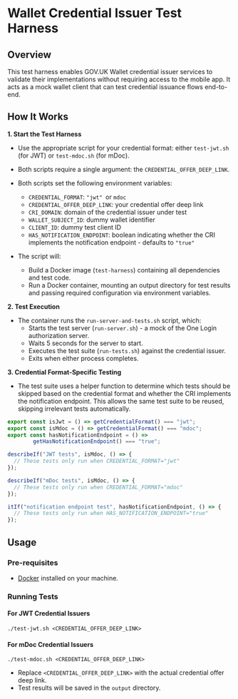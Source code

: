 # Wallet Credential Issuer Test Harness

## Overview

This test harness enables GOV.UK Wallet credential issuer services to validate their implementations without requiring access to the mobile app. It acts as a mock wallet client that can test credential issuance flows end-to-end.

## How It Works

**1. Start the Test Harness**
- Use the appropriate script for your credential format: either `test-jwt.sh` (for JWT) or `test-mdoc.sh` (for mDoc).
- Both scripts require a single argument: the `CREDENTIAL_OFFER_DEEP_LINK`.
- Both scripts set the following environment variables:
  - `CREDENTIAL_FORMAT`: `"jwt" `or `mdoc`
  - `CREDENTIAL_OFFER_DEEP_LINK`: your credential offer deep link
  - `CRI_DOMAIN`: domain of the credential issuer under test
  - `WALLET_SUBJECT_ID`: dummy wallet identifier
  - `CLIENT_ID`: dummy test client ID
  - `HAS_NOTIFICATION_ENDPOINT`: boolean indicating whether the CRI implements the notification endpoint - defaults to `"true"`

- The script will:
   - Build a Docker image (`test-harness`) containing all dependencies and test code. 
   - Run a Docker container, mounting an output directory for test results and passing required configuration via environment variables.

**2. Test Execution**
- The container runs the `run-server-and-tests.sh` script, which:
   - Starts the test server (`run-server.sh`) - a mock of the One Login authorization server. 
   - Waits 5 seconds for the server to start. 
   - Executes the test suite (`run-tests.sh`) against the credential issuer. 
   - Exits when either process completes.

**3. Credential Format-Specific Testing**
- The test suite uses a helper function to determine which tests should be skipped based on the credential format and whether the CRI implements the notification endpoint. This allows the same test suite to be reused, skipping irrelevant tests automatically.

```typescript
export const isJwt = () => getCredentialFormat() === "jwt";
export const isMdoc = () => getCredentialFormat() === "mdoc";
export const hasNotificationEndpoint = () =>
        getHasNotificationEndpoint() === "true";

describeIf("JWT tests", isMdoc, () => {
  // These tests only run when CREDENTIAL_FORMAT="jwt"
});

describeIf("mDoc tests", isMdoc, () => {
  // These tests only run when CREDENTIAL_FORMAT="mdoc"
});

itIf("notification endpoint test", hasNotificationEndpoint, () => {
  // These tests only run when HAS_NOTIFICATION_ENDPOINT="true"
});
```
## Usage

### Pre-requisites

- [Docker](https://docs.docker.com/get-docker/) installed on your machine.

### Running Tests

#### For JWT Credential Issuers

```
./test-jwt.sh <CREDENTIAL_OFFER_DEEP_LINK>
```

#### For mDoc Credential Issuers

```
./test-mdoc.sh <CREDENTIAL_OFFER_DEEP_LINK>
```

- Replace `<CREDENTIAL_OFFER_DEEP_LINK>` with the actual credential offer deep link.
- Test results will be saved in the `output` directory.

